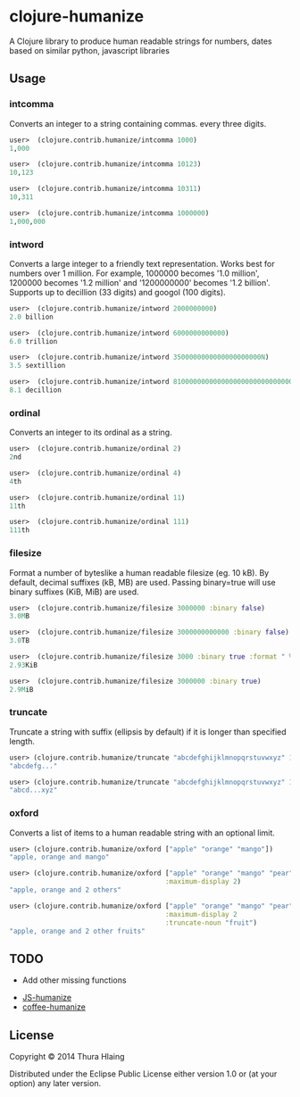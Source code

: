 
# clojure-humanize

A Clojure library to produce human readable strings for numbers, dates
based on similar python, javascript libraries

## Usage

### intcomma

Converts an integer to a string containing commas. every three digits.

```clojure
user>  (clojure.contrib.humanize/intcomma 1000)
1,000

user>  (clojure.contrib.humanize/intcomma 10123)
10,123

user>  (clojure.contrib.humanize/intcomma 10311)
10,311

user>  (clojure.contrib.humanize/intcomma 1000000)
1,000,000
```

### intword

Converts a large integer to a friendly text representation. Works best
for numbers over 1 million. For example, 1000000 becomes '1.0
million', 1200000 becomes '1.2 million' and '1200000000' becomes '1.2
billion'.  Supports up to decillion (33 digits) and googol (100
digits).

```clojure
user>  (clojure.contrib.humanize/intword 2000000000)
2.0 billion

user>  (clojure.contrib.humanize/intword 6000000000000)
6.0 trillion

user>  (clojure.contrib.humanize/intword 3500000000000000000000N)
3.5 sextillion

user>  (clojure.contrib.humanize/intword 8100000000000000000000000000000000N)
8.1 decillion
```

### ordinal

Converts an integer to its ordinal as a string.

```clojure
user>  (clojure.contrib.humanize/ordinal 2)
2nd

user>  (clojure.contrib.humanize/ordinal 4)
4th

user>  (clojure.contrib.humanize/ordinal 11)
11th

user>  (clojure.contrib.humanize/ordinal 111)
111th
```

### filesize

Format a number of byteslike a human readable filesize (eg. 10 kB).
By default, decimal suffixes (kB, MB) are used.  Passing binary=true
will use binary suffixes (KiB, MiB) are used.

```clojure
user>  (clojure.contrib.humanize/filesize 3000000 :binary false)
3.0MB

user>  (clojure.contrib.humanize/filesize 3000000000000 :binary false)
3.0TB

user>  (clojure.contrib.humanize/filesize 3000 :binary true :format " %.2f "" ")
2.93KiB

user>  (clojure.contrib.humanize/filesize 3000000 :binary true)
2.9MiB
```

### truncate

Truncate a string with suffix (ellipsis by default) if it is longer
than specified length.

```clojure
user> (clojure.contrib.humanize/truncate "abcdefghijklmnopqrstuvwxyz" 10)
"abcdefg..."

user> (clojure.contrib.humanize/truncate "abcdefghijklmnopqrstuvwxyz" 10 "...xyz")
"abcd...xyz"
```

### oxford
Converts a list of items to a human readable string with an optional
limit.

```clojure
user> (clojure.contrib.humanize/oxford ["apple" "orange" "mango"])
"apple, orange and mango"

user> (clojure.contrib.humanize/oxford ["apple" "orange" "mango" "pear"]
                                       :maximum-display 2)
"apple, orange and 2 others"

user> (clojure.contrib.humanize/oxford ["apple" "orange" "mango" "pear"]
                                       :maximum-display 2
                                       :truncate-noun "fruit")
"apple, orange and 2 other fruits"
```

## TODO

+ Add other missing functions
* [JS-humanize](https://github.com/milanvrekic/JS-humanize)
* [coffee-humanize](https://github.com/HubSpot/humanize/)


## License

Copyright © 2014 Thura Hlaing

Distributed under the Eclipse Public License either version 1.0 or (at
your option) any later version.
